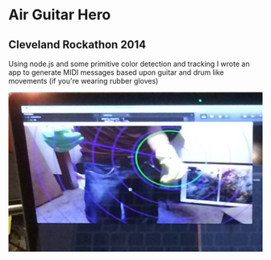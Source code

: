 # Air Guitar Hero
## Cleveland Rockathon 2014

Using node.js and some primitive color detection and tracking I wrote an app to generate MIDI messages based upon guitar and drum like movements (if you're wearing rubber gloves)

![Rock On!](img.png)

